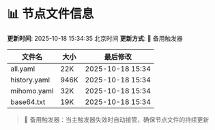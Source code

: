 # 📊 节点文件信息

**更新时间**: 2025-10-18 15:34:35 北京时间
**更新方式**: 🔄 备用触发器

| 文件名 | 大小 | 最后修改 |
|--------|------|----------|
| all.yaml | 22K | 2025-10-18 15:34 |
| history.yaml | 946K | 2025-10-18 15:34 |
| mihomo.yaml | 32K | 2025-10-18 15:34 |
| base64.txt | 19K | 2025-10-18 15:34 |

> 🔄 备用触发器：当主触发器失效时自动接管，确保节点文件的持续更新
